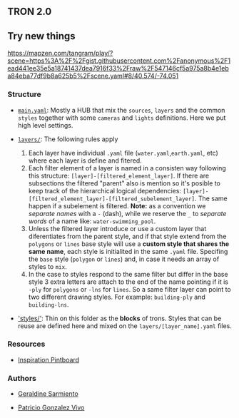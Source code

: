 ## TRON 2.0

## Try new things

<https://mapzen.com/tangram/play/?scene=https%3A%2F%2Fgist.githubusercontent.com%2Fanonymous%2F1ead441ee35e5a18741437dea7916f33%2Fraw%2F547146cf5a975a8b4e1eba84eba77df9b8a625b5%2Fscene.yaml#8/40.574/-74.051>

### Structure

- [`main.yaml`](scene/main.yaml): Mostly a HUB that mix the `sources`, `layers` and the common `styles` together with some `cameras` and `lights` definitions. Here we put high level settings.
 - [`layers/`](scene/layers): The following rules apply
    1. Each layer have individual `.yaml` file (`water.yaml`,`earth.yaml`, etc) where each layer is define and fitered. 
    2. Each filter element of a layer is named in a consisten way following this structure: `[layer]-[filtered_element_layer]`. If there are subsections the filtered "parent" also is mention so it's posible to keep track of the hierarchical logical dependencies: `[layer]-[filtered_element_layer]-[filtered_subelement_layer]`. The same happen if a subelement is filtered. **Note:** as a convention we *separate names* with a `-` (dash), while we reserve the `_` to *separate words* of a name like: `water-swimming_pool`. 
    3. Unless the filtered layer introduce or use a custom layer that diferentiates from the parent style, and if that style extend from the `polygons` or `lines` base style will use a **custom style that shares the same name**, each style is initialited in the same `.yaml` file. Specifing the `base` style (`polygon` or `lines`) and, in case it needs an array of styles to `mix`.
    4. In the case to styles respond to the same filter but differ in the base style 3 extra letters are attach to the end of the name pointing if it is `-ply` for `polygons` or `-lns` for `lines`. So a same filter layer can point to two different drawing styles. For example: `building-ply` and `building-lns`.  

 - ['styles/'](scene/styles): Thin on this folder as the **blocks** of trons. Styles that can be reuse are defined here and mixed on the `layers/[layer_name].yaml` files.  

### Resources

- [Inspiration Pintboard](https://www.pinterest.com/patriciogonzv/tron-20/)

### Authors

- [Geraldine Sarmiento](https://twitter.com/sensescape)

- [Patricio Gonzalez Vivo](https://twitter.com/patriciogv)